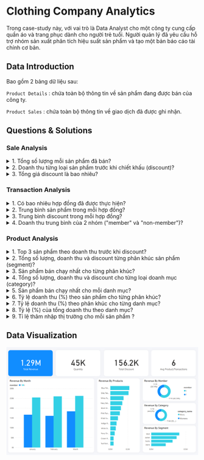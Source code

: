 # Clothing Company Analytics

Trong case-study này, với vai trò là Data Analyst cho một công ty cung cấp quần áo và trang phục dành cho người trẻ tuổi. Người quản lý đã yêu cầu 
hỗ trợ nhóm sản xuất phân tích hiệu suất sản phẩm và tạo một bản báo cáo tài chính cơ bản.

## Data Introduction
Bao gồm 2 bảng dữ liệu sau:

```Product Details``` : chứa toàn bộ thông tin về sản phẩm đang được bán của công ty.

```Product Sales``` : chứa toàn bộ thông tin về giao dịch đã được ghi nhận.


## Questions & Solutions

### Sale Analysis


<details><summary>1. Tổng số lượng mỗi sản phẩm đã bán?</summary>

```sql
SELECT pd.product_name,
       Sum(s.qty) AS sale_count
FROM   clothing_store..sales AS s
       JOIN clothing_store..product_details AS pd
         ON pd.product_id = s.prod_id
GROUP  BY product_name
ORDER  BY sale_count DESC; 
```

|product_name                    |sale_count|
|--------------------------------|----------|
|Grey Fashion Jacket - Womens    |3876      |
|Navy Oversized Jeans - Womens   |3856      |
|Blue Polo Shirt - Mens          |3819      |
|White Tee Shirt - Mens          |3800      |
|Navy Solid Socks - Mens         |3792      |
|Black Straight Jeans - Womens   |3786      |
|Pink Fluro Polkadot Socks - Mens|3770      |
|Indigo Rain Jacket - Womens     |3757      |
|Khaki Suit Jacket - Womens      |3752      |
|Cream Relaxed Jeans - Womens    |3707      |
|White Striped Socks - Mens      |3655      |
|Teal Button Up Shirt - Mens     |3646      |

    
</details>


<details><summary>2. Doanh thu từng loại sản phẩm trước khi chiết khấu (discount)?</summary>

```sql
SELECT pd.product_name,
       Sum(s.qty * s.price) AS nodis_revenue
FROM   clothing_store..sales AS s
       JOIN clothing_store..product_details AS pd
         ON pd.product_id = s.prod_id
GROUP  BY pd.product_name
ORDER  BY nodis_revenue DESC; 
```

|product_name                    |nodis_revenue|
|--------------------------------|-------------|
|Blue Polo Shirt - Mens          |217683       |
|Grey Fashion Jacket - Womens    |209304       |
|White Tee Shirt - Mens          |152000       |
|Navy Solid Socks - Mens         |136512       |
|Black Straight Jeans - Womens   |121152       |
|Pink Fluro Polkadot Socks - Mens|109330       |
|Khaki Suit Jacket - Womens      |86296        |
|Indigo Rain Jacket - Womens     |71383        |
|White Striped Socks - Mens      |62135        |
|Navy Oversized Jeans - Womens   |50128        |
|Cream Relaxed Jeans - Womens    |37070        |
|Teal Button Up Shirt - Mens     |36460        |


    
</details>


<details><summary>3. Tổng giá discount là bao nhiêu?</summary>

```sql
SELECT Sum(price * qty * discount) / 100 AS total_discount
FROM   clothing_store..sales 
```

|total_discount                  |
|--------------------------------|
|156229                          |


</details>

### Transaction Analysis


<details><summary>1. Có bao nhiêu hợp đồng đã được thực hiện?</summary>

```sql
SELECT Count(DISTINCT txn_id) AS unique_txn
FROM   clothing_store..sales; 
```

|unique_txn                      |
|--------------------------------|
|2500                            |


</details>

<details><summary>2. Trung bình sản phẩm trong mỗi hợp đồng?</summary>

```sql
WITH transaction_product
     AS (SELECT txn_id,
                Count(DISTINCT prod_id) AS product_count
         FROM   clothing_store..sales
         GROUP  BY txn_id)
SELECT Round(Avg(product_count), 0) AS avg_transaction_product
FROM   transaction_product; 
```

|avg_transaction_product         |
|--------------------------------|
|6                               |

</details>

<details><summary>3. Trung bình discount trong mỗi hợp đồng?</summary>

```sql
WITH transaction_product
     AS (SELECT txn_id,
                Count(DISTINCT prod_id) AS product_count
         FROM   clothing_store..sales
         GROUP  BY txn_id)
SELECT Round(Avg(product_count), 0) AS avg_transaction_product
FROM   transaction_product; 
```

|avg_txn_discount                |
|--------------------------------|
|62                              |


</details>

<details><summary>4. Doanh thu trung bình của 2 nhóm ("member" và "non-member")?</summary>

```sql
WITH member_revenue
     AS (SELECT member,
                txn_id,
                Sum(Cast(price AS FLOAT) * qty) AS revenue
         FROM   clothing_store..sales
         GROUP  BY member,
                   txn_id)
SELECT member,
       Round(Avg(revenue), 2) AS avg_revenue
FROM   member_revenue
GROUP  BY member; 
```

|member                          |avg_revenue|
|--------------------------------|-----------|
|f                               |515.04     |
|t                               |516.27     |

</details>

### Product Analysis


<details><summary>1. Top 3 sản phẩm theo doanh thu trước khi discount?</summary>

```sql
SELECT   pd.product_name,
         Sum(s.price * s.qty)            AS nodis_revenue
FROM     clothing_store..sales           AS s
JOIN     clothing_store..product_details AS pd
ON       s.prod_id = pd.product_id
GROUP BY pd.product_name
ORDER BY nodis_revenue DESC offset 0 rowsFETCH first 3 rows only;
```

|product_name                    |nodis_revenue|
|--------------------------------|-------------|
|Blue Polo Shirt - Mens          |217683       |
|Grey Fashion Jacket - Womens    |209304       |
|White Tee Shirt - Mens          |152000       |

</details>


<details><summary>2. Tổng số lượng, doanh thu và discount từng phân khúc sản phẩm (segment)?</summary>

```sql
SELECT pd.segment_id,
       pd.segment_name,
       Sum(s.qty)                              AS total_quantity,
       Sum(s.qty * s.price)                    AS total_revenue,
       Sum(s.qty * s.price * s.discount) / 100 AS total_discount
FROM   clothing_store..product_details AS pd
       JOIN clothing_store..sales AS s
         ON pd.product_id = s.prod_id
GROUP  BY pd.segment_id,
          pd.segment_name
ORDER  BY total_revenue DESC; 
```

|segment_id                      |segment_name|total_quantity|total_revenue|total_discount|
|--------------------------------|------------|--------------|-------------|--------------|
|5                               |Shirt       |11265         |406143       |49594         |
|4                               |Jacket      |11385         |366983       |44277         |
|6                               |Socks       |11217         |307977       |37013         |
|3                               |Jeans       |11349         |208350       |25343         |


</details>


<details><summary>3. Sản phẩm bán chạy nhất cho từng phân khúc?</summary>

```sql
SELECT   pd.segment_id,
         pd.segment_name,
         pd.product_id,
         pd.product_name,
         Sum(s.qty)                      AS product_quantity
FROM     clothing_store..product_details AS pd
JOIN     clothing_store..sales           AS s
ON       pd.product_id = s.prod_id
GROUP BY pd.segment_id,
         pd.segment_name,
         pd.product_id,
         pd.product_name
ORDER BY product_quantity DESC offset 0 rowsFETCH first 5 rows only;
```

|segment_id                      |segment_name|product_id|product_name|product_quantity|
|--------------------------------|------------|----------|------------|----------------|
|4                               |Jacket      |9ec847    |Grey Fashion Jacket - Womens|3876            |
|3                               |Jeans       |c4a632    |Navy Oversized Jeans - Womens|3856            |
|5                               |Shirt       |2a2353    |Blue Polo Shirt - Mens|3819            |
|5                               |Shirt       |5d267b    |White Tee Shirt - Mens|3800            |
|6                               |Socks       |f084eb    |Navy Solid Socks - Mens|3792            |



</details>

<details><summary>4. Tổng số lượng, doanh thu và discount cho từng loại doanh mục (category)?
</summary>

```sql
SELECT pd.category_id,
       pd.category_name,
       Sum(s.qty)                              AS total_quantity,
       Sum(s.qty * s.price)                    AS total_revenue,
       Sum(s.qty * s.price * s.discount) / 100 AS total_discount
FROM   clothing_store..product_details AS pd
       JOIN clothing_store..sales AS s
         ON pd.product_id = s.prod_id
GROUP  BY pd.category_id,
          pd.category_name
ORDER  BY total_revenue DESC; 
```

|category_id                     |category_name|total_quantity|total_revenue|total_discount|
|--------------------------------|-------------|--------------|-------------|--------------|
|2                               |Mens         |22482         |714120       |86607         |
|1                               |Womens       |22734         |575333       |69621         |


</details>

<details><summary>5. Sản phẩm bán chạy nhất cho mỗi danh mục?</summary>

```sql
SELECT   pd.category_id,
         pd.category_name,
         pd.product_id,
         pd.product_name,
         Sum(s.qty)                      AS product_quantity
FROM     clothing_store..product_details AS pd
JOIN     clothing_store..sales           AS s
ON       pd.product_id = s.prod_id
GROUP BY pd.category_id,
         pd.category_name,
         pd.product_id,
         pd.product_name
ORDER BY product_quantity DESC offset 0 rowsFETCH first 5 rows only;
```

|category_id                     |category_name|product_id|product_name|product_quantity|
|--------------------------------|-------------|----------|------------|----------------|
|1                               |Womens       |9ec847    |Grey Fashion Jacket - Womens|3876            |
|1                               |Womens       |c4a632    |Navy Oversized Jeans - Womens|3856            |
|2                               |Mens         |2a2353    |Blue Polo Shirt - Mens|3819            |
|2                               |Mens         |5d267b    |White Tee Shirt - Mens|3800            |
|2                               |Mens         |f084eb    |Navy Solid Socks - Mens|3792            |

</details>


<details><summary>6. Tỷ lệ doanh thu (%) theo sản phẩm cho từng phân khúc?</summary>

```sql
WITH product_revenue
     AS (SELECT pd.segment_id,
                pd.segment_name,
                pd.product_id,
                pd.product_name,
                Sum(s.qty * s.price) AS product_revenue
         FROM   clothing_store..product_details AS pd
                JOIN clothing_store..sales AS s
                  ON pd.product_id = s.prod_id
         GROUP  BY pd.segment_id,
                   pd.segment_name,
                   pd.product_id,
                   pd.product_name)
SELECT segment_name,
       product_name,
       Round(100 * Cast(product_revenue AS FLOAT) / Sum(product_revenue)
                                                      OVER(
                                                        partition BY segment_id)
       , 2) AS
       segment_product_percentage
FROM   product_revenue
ORDER  BY segment_id,
          segment_product_percentage DESC; 
```

|segment_name                    |product_name|segment_product_percentage|
|--------------------------------|------------|--------------------------|
|Jeans                           |Black Straight Jeans - Womens|58.15                     |
|Jeans                           |Navy Oversized Jeans - Womens|24.06                     |
|Jeans                           |Cream Relaxed Jeans - Womens|17.79                     |
|Jacket                          |Grey Fashion Jacket - Womens|57.03                     |
|Jacket                          |Khaki Suit Jacket - Womens|23.51                     |
|Jacket                          |Indigo Rain Jacket - Womens|19.45                     |
|Shirt                           |Blue Polo Shirt - Mens|53.6                      |
|Shirt                           |White Tee Shirt - Mens|37.43                     |
|Shirt                           |Teal Button Up Shirt - Mens|8.98                      |
|Socks                           |Navy Solid Socks - Mens|44.33                     |
|Socks                           |Pink Fluro Polkadot Socks - Mens|35.5                      |
|Socks                           |White Striped Socks - Mens|20.18                     |

</details>


<details><summary>7. Tỷ lệ doanh thu (%) theo phân khúc cho từng danh mục?</summary>

```sql
WITH product_revenue
     AS (SELECT pd.category_id,
                pd.category_name,
                pd.segment_id,
                pd.segment_name,
                Sum(s.qty * s.price) AS product_revenue
         FROM   clothing_store..product_details AS pd
                JOIN clothing_store..sales AS s
                  ON pd.product_id = s.prod_id
         GROUP  BY pd.segment_id,
                   pd.segment_name,
                   pd.category_id,
                   pd.category_name)
SELECT category_name,
       segment_name,
       Round(100 * Cast(product_revenue AS FLOAT) / Sum(product_revenue)
             OVER(
               partition BY category_id), 2)
       AS segment_product_percentage
FROM   product_revenue
ORDER  BY category_id,
          segment_product_percentage DESC; 
```

|category_name                   |segment_name|segment_product_percentage|
|--------------------------------|------------|--------------------------|
|Womens                          |Jacket      |63.79                     |
|Womens                          |Jeans       |36.21                     |
|Mens                            |Shirt       |56.87                     |
|Mens                            |Socks       |43.13                     |


</details>



<details><summary>8. Tỷ lệ (%) của tổng doanh thu theo danh mục?</summary>

```sql
SELECT 100 * Sum(CASE
                   WHEN pd.category_id = 1 THEN ( s.qty * s.price )
                 END) / Sum(s.qty * s.price)       AS category_1,
       100 - 100 * Sum(CASE
                         WHEN pd.category_id = 1 THEN ( s.qty * s.price )
                       END) / Sum(s.qty * s.price) AS category_2
FROM   clothing_store..sales AS s
       JOIN clothing_store..product_details AS pd
         ON s.prod_id = pd.product_id;
```

|category_1                      |category_2|
|--------------------------------|----------|
|44                              |56        |


</details>



<details><summary>9. Tỉ lệ thâm nhập thị trường cho mỗi sản phẩm ?</summary>

```sql
WITH product_transaction
     AS (SELECT DISTINCT prod_id,
                         Count(DISTINCT txn_id) AS product_transaction_count
         FROM   clothing_store..sales
         GROUP  BY prod_id),
     total_transactions
     AS (SELECT Count(DISTINCT txn_id) AS total_transaction_count
         FROM   clothing_store..sales)
SELECT pt.prod_id,
       pd.product_name,
       Round(100 * Cast(pt.product_transaction_count AS FLOAT) /
             tt.total_transaction_count, 2) AS penetration_percentage
FROM   product_transaction AS pt
       CROSS JOIN total_transactions AS tt
       INNER JOIN clothing_store..product_details AS pd
               ON pd.product_id = pt.prod_id
ORDER  BY penetration_percentage DESC; 
```

|prod_id                         |product_name|penetration_percentage|
|--------------------------------|------------|----------------------|
|f084eb                          |Navy Solid Socks - Mens|51.24                 |
|9ec847                          |Grey Fashion Jacket - Womens|51                    |
|c4a632                          |Navy Oversized Jeans - Womens|50.96                 |
|5d267b                          |White Tee Shirt - Mens|50.72                 |
|2a2353                          |Blue Polo Shirt - Mens|50.72                 |
|2feb6b                          |Pink Fluro Polkadot Socks - Mens|50.32                 |
|72f5d4                          |Indigo Rain Jacket - Womens|50                    |
|d5e9a6                          |Khaki Suit Jacket - Womens|49.88                 |
|e83aa3                          |Black Straight Jeans - Womens|49.84                 |
|e31d39                          |Cream Relaxed Jeans - Womens|49.72                 |
|b9a74d                          |White Striped Socks - Mens|49.72                 |
|c8d436                          |Teal Button Up Shirt - Mens|49.68                 |



</details>

## Data Visualization
![](/db.png)
